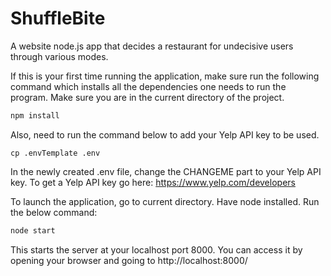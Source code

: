 # ShuffleBite
A website node.js app that decides a restaurant for undecisive users through various modes.

If this is your first time running the application, make sure run the following command which installs all the dependencies one needs to run the program. Make sure you are in the current directory of the project.

```bash
npm install
```

Also, need to run the command below to add your Yelp API key to be used.
```
cp .envTemplate .env
```

In the newly created .env file, change the CHANGEME part to your Yelp API key. To get a Yelp API key go here: https://www.yelp.com/developers

To launch the application, go to current directory. Have node installed. Run the below command:

```bash
node start
```

This starts the server at your localhost port 8000.
You can access it by opening your browser and going to http://localhost:8000/



